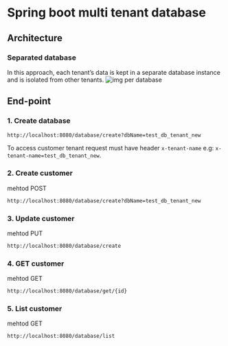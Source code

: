 # Spring boot multi tenant database

## Architecture
### Separated database
In this approach, each tenant’s data is kept in a separate database instance and is isolated from other tenants.
![img per database](https://www.baeldung.com/wp-content/uploads/2022/08/database_per_tenant.png)

## End-point
### 1. Create database
```bash
http://localhost:8080/database/create?dbName=test_db_tenant_new
```

To access customer tenant request must have header ```x-tenant-name``` e.g: ```x-tenant-name=test_db_tenant_new```.
### 2. Create customer
mehtod POST
```bash
http://localhost:8080/database/create?dbName=test_db_tenant_new
```
### 3. Update customer
mehtod PUT
```bash
http://localhost:8080/database/create
```
### 4. GET customer
mehtod GET
```bash
http://localhost:8080/database/get/{id}
```
### 5. List customer
mehtod GET
```bash
http://localhost:8080/database/list
```

 

